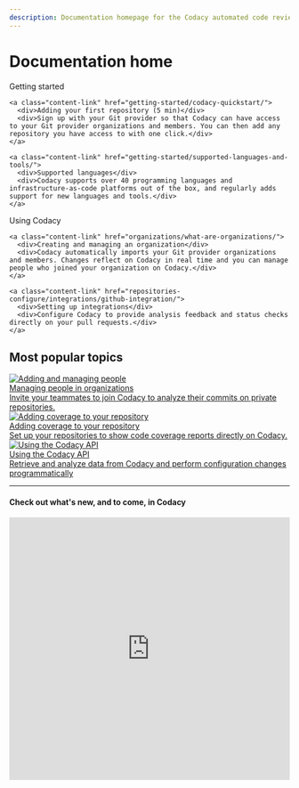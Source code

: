 ```yaml
---
description: Documentation homepage for the Codacy automated code review tool.
---
```


# Documentation home

<div class="content-columns-wrapper">
  <div class="content-link-column">
    <div>Getting started</div>

    <a class="content-link" href="getting-started/codacy-quickstart/">
      <div>Adding your first repository (5 min)</div>
      <div>Sign up with your Git provider so that Codacy can have access to your Git provider organizations and members. You can then add any repository you have access to with one click.</div>
    </a>

    <a class="content-link" href="getting-started/supported-languages-and-tools/">
      <div>Supported languages</div>
      <div>Codacy supports over 40 programming languages and infrastructure-as-code platforms out of the box, and regularly adds support for new languages and tools.</div>
    </a>
  </div>

  <div class="content-link-column">
    <div>Using Codacy</div>

    <a class="content-link" href="organizations/what-are-organizations/">
      <div>Creating and managing an organization</div>
      <div>Codacy automatically imports your Git provider organizations and members. Changes reflect on Codacy in real time and you can manage people who joined your organization on Codacy.</div>
    </a>

    <a class="content-link" href="repositories-configure/integrations/github-integration/">
      <div>Setting up integrations</div>
      <div>Configure Codacy to provide analysis feedback and status checks directly on your pull requests.</div>
    </a>
  </div>
</div>

<h2>Most popular topics</h2>

<div class="topic-row">
  <a class="topic-card"  href="organizations/managing-people/">
    <div class="tc-icon">
      <img alt="Adding and managing people" src="/assets/images/icon-user-management.svg">
    </div>
    <div class="tc-content">
      <div>Managing people in organizations</div>
      <div>Invite your teammates to join Codacy to analyze their commits on private repositories.</div>
    </div>
  </a>
  <a class="topic-card" href="coverage-reporter/">
    <div class="tc-icon">
      <img alt="Adding coverage to your repository" src="/assets/images/icon-checklist.svg">
    </div>
    <div class="tc-content">
      <div>Adding coverage to your repository</div>
      <div>Set up your repositories to show code coverage reports directly on Codacy.</div>
    </div>
  </a>
  <a class="topic-card" href="codacy-api/using-the-codacy-api/">
    <div class="tc-icon">
      <img alt="Using the Codacy API" src="/assets/images/icon-code.svg">
    </div>
    <div class="tc-content">
      <div>Using the Codacy API</div>
      <div>Retrieve and analyze data from Codacy and perform configuration changes programmatically</div>
    </div>
  </a>
</div>

***
#### Check out what's new, and to come, in Codacy
<div>
  <iframe id="inlineRoadmap"
      title="Codacy Roadmap"
      width="100%"
      height="472"
    src="https://portal.productboard.com/2ng56ct2oir3adgbkvzfgqks" frameborder="0" >
  </iframe>
</div>